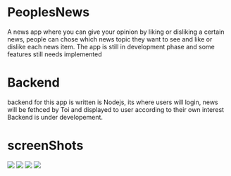 # PeoplesNews
A news app where you can give your opinion by liking or disliking a certain news, people can chose which news topic they want to see and like or dislike each news item.
The app is still in development phase and some features still needs implemented

# Backend
backend for this app is written is Nodejs, its where users will login, news will be fethced by Toi and displayed to user according to their own interest
Backend is under developement.

# screenShots

![](https://github.com/Rishabhk07/PeoplesNews/blob/master/screen%20shots/rsz_screenshot_20170309-013320.png)
![](https://github.com/Rishabhk07/PeoplesNews/blob/master/screen%20shots/rsz_screenshot_20170308-031010.png)
![](https://github.com/Rishabhk07/PeoplesNews/blob/master/screen%20shots/rsz_screenshot_20170308-031004.png)
![](https://github.com/Rishabhk07/PeoplesNews/blob/master/screen%20shots/rsz_1screenshot_20170308-030957.png)
